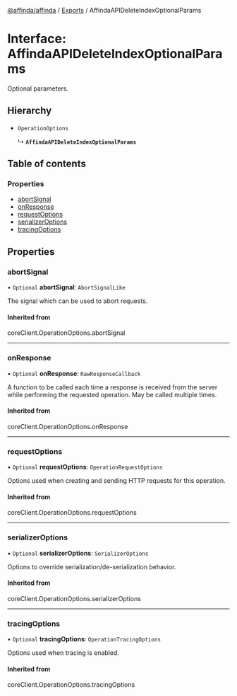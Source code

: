 [@affinda/affinda](../README.md) / [Exports](../modules.md) / AffindaAPIDeleteIndexOptionalParams

# Interface: AffindaAPIDeleteIndexOptionalParams

Optional parameters.

## Hierarchy

- `OperationOptions`

  ↳ **`AffindaAPIDeleteIndexOptionalParams`**

## Table of contents

### Properties

- [abortSignal](AffindaAPIDeleteIndexOptionalParams.md#abortsignal)
- [onResponse](AffindaAPIDeleteIndexOptionalParams.md#onresponse)
- [requestOptions](AffindaAPIDeleteIndexOptionalParams.md#requestoptions)
- [serializerOptions](AffindaAPIDeleteIndexOptionalParams.md#serializeroptions)
- [tracingOptions](AffindaAPIDeleteIndexOptionalParams.md#tracingoptions)

## Properties

### abortSignal

• `Optional` **abortSignal**: `AbortSignalLike`

The signal which can be used to abort requests.

#### Inherited from

coreClient.OperationOptions.abortSignal

___

### onResponse

• `Optional` **onResponse**: `RawResponseCallback`

A function to be called each time a response is received from the server
while performing the requested operation.
May be called multiple times.

#### Inherited from

coreClient.OperationOptions.onResponse

___

### requestOptions

• `Optional` **requestOptions**: `OperationRequestOptions`

Options used when creating and sending HTTP requests for this operation.

#### Inherited from

coreClient.OperationOptions.requestOptions

___

### serializerOptions

• `Optional` **serializerOptions**: `SerializerOptions`

Options to override serialization/de-serialization behavior.

#### Inherited from

coreClient.OperationOptions.serializerOptions

___

### tracingOptions

• `Optional` **tracingOptions**: `OperationTracingOptions`

Options used when tracing is enabled.

#### Inherited from

coreClient.OperationOptions.tracingOptions
